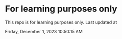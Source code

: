 # For learning purposes only
This repo is for learning purposes only.
Last updated at

Friday, December 1, 2023 10:50:15 AM

